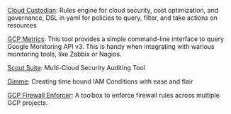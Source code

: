 [Cloud Custodian](https://github.com/capitalone/cloud-custodian): Rules engine for cloud security, cost optimization, and governance, DSL in yaml for policies to query, filter, and take actions on resources

[GCP Metrics](https://github.com/ingrammicro/gcpmetrics): This tool provides a simple command-line interface to query Google Monitoring API v3. This is handy when integrating with warious monitoring tools, like Zabbix or Nagios.

[Scout Suite](https://github.com/nccgroup/ScoutSuite): Multi-Cloud Security Auditing Tool

[Gimme](https://github.com/spotify/gimme): Creating time bound IAM Conditions with ease and flair

[GCP Firewall Enforcer](https://github.com/spotify/gcp-firewall-enforcer): A toolbox to enforce firewall rules across multiple GCP projects.
